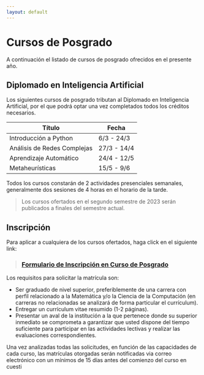 ```yaml
---
layout: default
---
```



# Cursos de Posgrado

A continuación el listado de cursos de posgrado ofrecidos en el presente año.

## Diplomado en Inteligencia Artificial

Los siguientes cursos de posgrado tributan al Diplomado en Inteligencia Artificial, por el que podrá optar una vez completados todos los créditos necesarios.

| Título | Fecha |
|--------|-------|
| Introducción a Python | 6/3 - 24/3 |
| Análisis de Redes Complejas | 27/3 - 14/4 |
| Aprendizaje Automático | 24/4 - 12/5 |
| Metaheurísticas | 15/5 - 9/6 |

Todos los cursos constarán de 2 actividades presenciales semanales, generalmente dos sesiones de 4 horas en el horario de la tarde.

> Los cursos ofertados en el segundo semestre de 2023 serán publicados a finales del semestre actual.

## Inscripción

Para aplicar a cualquiera de los cursos ofertados, haga click en el siguiente link:

> ### [Formulario de Inscripción en Curso de Posgrado]()

Los requisitos para solicitar la matrícula son:

- Ser graduado de nivel superior, preferiblemente de una carrera con perfil relacionado a la Matemática y/o la Ciencia de la Computación (en carreras no relacionadas se analizará de forma particular el currículum).
- Entregar un currículum vitae resumido (1-2 páginas).
- Presentar un aval de la institución a la que pertenece donde su superior inmediato se comprometa a garantizar que usted dispone del tiempo suficiente para participar en las actividades lectivas y realizar las evaluaciones correspondientes.

Una vez analizadas todas las solicitudes, en función de las capacidades de cada curso, las matrículas otorgadas serán notificadas via correo electrónico con un mínimos de 15 días antes del comienzo del curso en cuesti 
